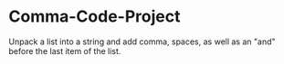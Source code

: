 # Comma-Code-Project
Unpack a list into a string and add comma, spaces, as well as an "and" before the last item of the list. 
